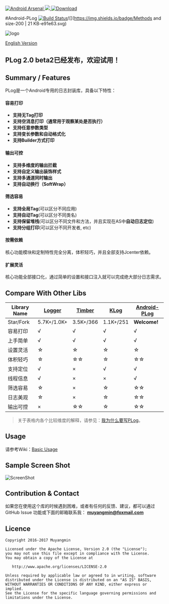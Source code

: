 [ ![Android Arsenal](https://img.shields.io/badge/Android%20Arsenal-Android--PLog-brightgreen.svg?style=flat) ](https://android-arsenal.com/details/1/4884)[![](https://jitpack.io/v/Muyangmin/Android-PLog.svg)](https://jitpack.io/#Muyangmin/Android-PLog)[ ![Download](https://api.bintray.com/packages/muyangmin/org.mym/Android-PLog/images/download.svg) ](https://bintray.com/muyangmin/org.mym/Android-PLog/_latestVersion)

#Android-PLog  [![Build Status](https://travis-ci.org/Muyangmin/Android-PLog.svg?branch=master)](https://travis-ci.org/Muyangmin/Android-PLog)![[](http://www.methodscount.com/?lib=org.mym.plog%3Aplog-core%3A2.0.0-beta2)](https://img.shields.io/badge/Methods and size-200 | 21 KB-e91e63.svg)

![logo](./app/src/main/res/mipmap-xxhdpi/ic_launcher.png)

[English Version](README_EN.md)

## PLog 2.0 beta2已经发布，欢迎试用！

## Summary / Features
PLog是一个Android专用的日志封装库，具备以下特性：
#### 容易打印
* **支持无Tag打印**
* **支持空消息打印（通常用于观察某处是否执行）**
* **支持任意参数类型**
* **支持变长参数和自动格式化**
* **支持Builder方式打印**

#### 输出可控
* **支持多维度的输出拦截**
* **支持自定义输出装饰样式**
* **支持多通道同时输出**
* **支持自动换行（SoftWrap）**

#### 筛选容易
* **支持全局Tag**(可以区分不同应用)
* **支持自动Tag**(可以区分不同类名)
* **支持保留堆栈**(可以区分不同文件和方法，并且实现在AS中**自动日志定位**)
* **支持分组打印**(可以区分不同开发者, etc)

#### 按需依赖
核心功能模块和定制特性完全分离，体积轻巧，并且全部支持Jcenter依赖。

#### 扩展灵活
核心功能全部接口化，通过简单的设置和接口注入就可以完成绝大部分日志需求。

## Compare With Other Libs
| Library Name | [Logger](https://github.com/orhanobut/logger) | [Timber](https://github.com/JakeWharton/timber) | [KLog](https://github.com/ZhaoKaiQiang/KLog) | [Android-PLog](https://github.com/Muyangmin/Android-PLog)
| ------| ------ | ------ | ------ | ----- |
| Star/Fork | 5.7K+/1.0K+ | 3.5K+/366 | 1.1K+/251 | **Welcome!**|
| 容易打印 | √ | √ | √ | √ |
| 上手简单 | √ | √ | √ | √ |
| 设置灵活 | ☆ | ☆ | ☆ | ☆ |
| 体积轻巧 | ☆ | ☆☆ | ☆ | ☆☆ |
| 支持定位 | √ | × | √ | √ |
| 线程信息 | √ | × | × | √ |
| 筛选容易 | ☆ | ×  | ☆ | ☆☆ |
| 日志美观 | ☆ | × | ☆ | ☆☆ |
| 输出可控 | × | ☆☆ | ☆ | ☆☆ |

> 关于表格内各个比较维度的解释，请参见：[我为什么要写PLog](https://github.com/Muyangmin/Android-PLog/wiki/WhyUsePLog)。

## Usage
请参考Wiki：[Basic Usage](https://github.com/Muyangmin/Android-PLog/wiki)

## Sample Screen Shot
![ScreenShot](./ScreenShot.png)

## Contribution & Contact
如果您在使用这个库的时候遇到困难，或者有任何的反馈、建议，都可以通过GitHub Issue 功能或下面的邮箱联系我：
**<muyangmin@foxmail.com>**

## Licence 
```
Copyright 2016-2017 Muyangmin

Licensed under the Apache License, Version 2.0 (the "License");
you may not use this file except in compliance with the License.
You may obtain a copy of the License at

   http://www.apache.org/licenses/LICENSE-2.0

Unless required by applicable law or agreed to in writing, software
distributed under the License is distributed on an "AS IS" BASIS,
WITHOUT WARRANTIES OR CONDITIONS OF ANY KIND, either express or implied.
See the License for the specific language governing permissions and
limitations under the License.
```

